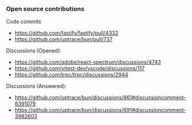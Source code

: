 
### Open source contributions

Code commits

- https://github.com/fastify/fastify/pull/4332
- https://github.com/uptrace/bun/pull/737

Discussions (Opened):

- https://github.com/adobe/react-spectrum/discussions/4743
- https://github.com/vitest-dev/vscode/discussions/117
- https://github.com/trpc/trpc/discussions/2944

Discussions (Answered):

- https://github.com/uptrace/bun/discussions/861#discussioncomment-6391079
- https://github.com/uptrace/bun/discussions/691#discussioncomment-3982603
